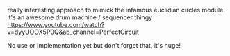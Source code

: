 really interesting approach to mimick the infamous euclidian circles module
it's an awesome drum machine / sequencer thingy
https://www.youtube.com/watch?v=dyyUOOX5P0Q&ab_channel=PerfectCircuit

No use or implementation yet but don't forget that, it's huge!